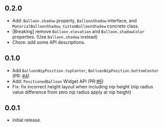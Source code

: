## 0.2.0

* Add: `Balloon.shadow` property, `BalloonShadow` interface, and `MaterialBalloonShadow`, `CustomBalloonShadow` concrete class.
* [Breaking] remove `Balloon.elevation` and `Balloon.shadowColor` properties. (Use `Balloon.shadow` instead)
* Chore: add some API descriptions.

## 0.1.0

* Add `BalloonNipPosition.topCenter`, `BalloonNipPosition.bottomCenter` (PR: [#4](https://github.com/note11g/balloon_widget/pull/4))
* Add: `PositionedBalloon` Widget API (PR:[#6](https://github.com/note11g/balloon_widget/pull/6))
* Fix: fix incorrect height layout when including nip height (nip radius value difference from zero nip radius apply at nip height)

## 0.0.1

* initial release.

